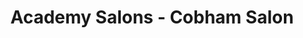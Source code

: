 ---
title: "Academy Salons - Cobham Salon"
url: /cobham/academy-salons-cobham-salon/
shop: beauty
---